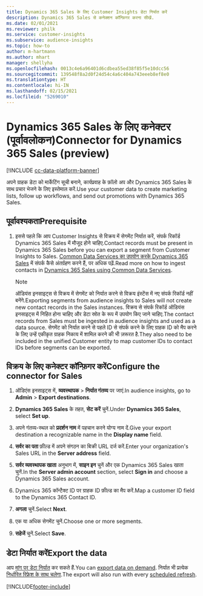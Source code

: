 ```yaml
---
title: Dynamics 365 Sales के लिए Customer Insights डेटा निर्यात करें
description: Dynamics 365 Sales से कनेक्शन कॉन्फ़िगर करना सीखें.
ms.date: 02/01/2021
ms.reviewer: philk
ms.service: customer-insights
ms.subservice: audience-insights
ms.topic: how-to
author: m-hartmann
ms.author: mhart
manager: shellyha
ms.openlocfilehash: 0013c4e6a96401d6cdbea55ed38f85f5e10dcc56
ms.sourcegitcommit: 139548f8a2d0f24d54c4a6c404a743eeeb8ef8e0
ms.translationtype: HT
ms.contentlocale: hi-IN
ms.lasthandoff: 02/15/2021
ms.locfileid: "5269010"
---
```

# <a name="connector-for-dynamics-365-sales-preview"></a><span data-ttu-id="92a0f-103">Dynamics 365 Sales के लिए कनेक्टर (पूर्वावलोकन)</span><span class="sxs-lookup"><span data-stu-id="92a0f-103">Connector for Dynamics 365 Sales (preview)</span></span>

[!INCLUDE [cc-data-platform-banner](../includes/cc-data-platform-banner.md)]

<span data-ttu-id="92a0f-104">अपने ग्राहक डेटा को मार्केटिंग सूची बनाने, कार्यप्रवाह के फ़ॉलो अप और Dynamics 365 Sales के साथ प्रचार भेजने के लिए इस्तेमाल करें.</span><span class="sxs-lookup"><span data-stu-id="92a0f-104">Use your customer data to create marketing lists, follow up workflows, and send out promotions with Dynamics 365 Sales.</span></span>

## <a name="prerequisite"></a><span data-ttu-id="92a0f-105">पूर्वावश्यकता</span><span class="sxs-lookup"><span data-stu-id="92a0f-105">Prerequisite</span></span>

1. <span data-ttu-id="92a0f-106">इससे पहले कि आप Customer Insights से विक्रय में सेगमेंट निर्यात करें, संपर्क रिकॉर्ड Dynamics 365 Sales में मौजूद होने चाहिए.</span><span class="sxs-lookup"><span data-stu-id="92a0f-106">Contact records must be present in Dynamics 365 Sales before you can export a segment from Customer Insights to Sales.</span></span> <span data-ttu-id="92a0f-107">[Common Data Services का उपयोग करके Dynamics 365 Sales](connect-power-query.md) में संपर्क कैसे अंतर्ग्रहण करने हैं, पर अधिक पढ़ें.</span><span class="sxs-lookup"><span data-stu-id="92a0f-107">Read more on how to ingest contacts in [Dynamics 365 Sales using Common Data Services](connect-power-query.md).</span></span>

   > [!NOTE]
   > <span data-ttu-id="92a0f-108">ऑडियंस इनसाइट्स से विक्रय में सेगमेंट को निर्यात करने से विक्रय इंस्टेंस में नए संपर्क रिकॉर्ड नहीं बनेंगे.</span><span class="sxs-lookup"><span data-stu-id="92a0f-108">Exporting segments from audience insights to Sales will not create new contact records in the Sales instances.</span></span> <span data-ttu-id="92a0f-109">विक्रय से संपर्क रिकॉर्ड ऑडियंस इनसाइट्स में निहित होना चाहिए और डेटा स्रोत के रूप में उपयोग किए जाने चाहिए.</span><span class="sxs-lookup"><span data-stu-id="92a0f-109">The contact records from Sales must be ingested in audience insights and used as a data source.</span></span> <span data-ttu-id="92a0f-110">सेगमेंट को निर्यात करने से पहले ID से संपर्क करने के लिए ग्राहक ID को मैप करने के लिए उन्हें एकीकृत ग्राहक निकाय में शामिल करने की भी ज़रूरत है.</span><span class="sxs-lookup"><span data-stu-id="92a0f-110">They also need to be included in the unified Customer entity to map customer IDs to contact IDs before segments can be exported.</span></span>

## <a name="configure-the-connector-for-sales"></a><span data-ttu-id="92a0f-111">विक्रय के लिए कनेक्टर कॉन्फ़िगर करें</span><span class="sxs-lookup"><span data-stu-id="92a0f-111">Configure the connector for Sales</span></span>

1. <span data-ttu-id="92a0f-112">ऑडिएंस इनसाइट्स में, **व्यवस्थापक** > **निर्यात गंतव्य** पर जाएं.</span><span class="sxs-lookup"><span data-stu-id="92a0f-112">In audience insights, go to **Admin** > **Export destinations**.</span></span>

1. <span data-ttu-id="92a0f-113">**Dynamics 365 Sales** के तहत, **सेट करें** चुनें.</span><span class="sxs-lookup"><span data-stu-id="92a0f-113">Under **Dynamics 365 Sales**, select **Set up**.</span></span>

1. <span data-ttu-id="92a0f-114">अपने गंतव्य-स्थल को **प्रदर्शन नाम** में पहचान करने योग्य नाम दें.</span><span class="sxs-lookup"><span data-stu-id="92a0f-114">Give your export destination a recognizable name in the **Display name** field.</span></span>

1. <span data-ttu-id="92a0f-115">**सर्वर का पता** फ़ील्ड में अपने संगठन का बिक्री URL दर्ज करें.</span><span class="sxs-lookup"><span data-stu-id="92a0f-115">Enter your organization's Sales URL in the **Server address** field.</span></span>

1. <span data-ttu-id="92a0f-116">**सर्वर व्यवस्थापक खाता** अनुभाग में, **साइन इन** चुनें और एक Dynamics 365 Sales खाता चुनें.</span><span class="sxs-lookup"><span data-stu-id="92a0f-116">In the **Server admin account** section, select **Sign in** and choose a Dynamics 365 Sales account.</span></span>

1. <span data-ttu-id="92a0f-117">Dynamics 365 कॉन्टैक्ट ID पर ग्राहक ID फ़ील्ड का मैप करें.</span><span class="sxs-lookup"><span data-stu-id="92a0f-117">Map a customer ID field to the Dynamics 365 Contact ID.</span></span>

1. <span data-ttu-id="92a0f-118">**अगला** चुनें.</span><span class="sxs-lookup"><span data-stu-id="92a0f-118">Select **Next**.</span></span>

1. <span data-ttu-id="92a0f-119">एक या अधिक सेगमेंट चुनें.</span><span class="sxs-lookup"><span data-stu-id="92a0f-119">Choose one or more segments.</span></span>

1. <span data-ttu-id="92a0f-120">**सहेजें** चुनें.</span><span class="sxs-lookup"><span data-stu-id="92a0f-120">Select **Save**.</span></span>

## <a name="export-the-data"></a><span data-ttu-id="92a0f-121">डेटा निर्यात करें</span><span class="sxs-lookup"><span data-stu-id="92a0f-121">Export the data</span></span>

<span data-ttu-id="92a0f-122">आप [मांग पर डेटा निर्यात](export-destinations.md) कर सकते हैं.</span><span class="sxs-lookup"><span data-stu-id="92a0f-122">You can [export data on demand](export-destinations.md).</span></span> <span data-ttu-id="92a0f-123">निर्यात भी प्रत्येक [निर्धारित रिफ्रेश के साथ चलेगा](system.md#schedule-tab).</span><span class="sxs-lookup"><span data-stu-id="92a0f-123">The export will also run with every [scheduled refresh](system.md#schedule-tab).</span></span>


[!INCLUDE[footer-include](../includes/footer-banner.md)]